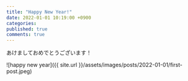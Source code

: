 ```yaml
---
title: "Happy New Year!"
date: 2022-01-01 10:19:00 +0900
categories:
published: true
comments: true
---
```


あけましておめでとうございます！

![happy new year]({{ site.url }}/assets/images/posts/2022-01-01/first-post.jpeg)

